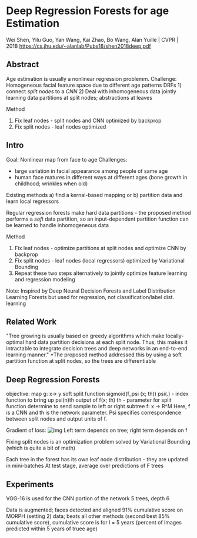 # Deep Regression Forests for age Estimation
Wei Shen, Yilu Guo, Yan Wang, Kai Zhao, Bo Wang, Alan Yuille | CVPR | 2018
https://cs.jhu.edu/~alanlab/Pubs18/shen2018deep.pdf

## Abstract

Age estimation is usually a nonlinear regression problemm.
Challenge: Homogeneous facial feature space due to different age patterns
DRFs 1) connect *split nodes* to a *CNN* 
2) Deal with inhomogeneous data jointly learning data partitions at split nodes; abstractions at leaves

Method
1. Fix leaf nodes - split nodes and CNN optimized by backprop
2. Fix split nodes - leaf nodes optimized

## Intro

Goal: Nonlinear map from face to age
Challenges: 
* large variation in facial appearance among people of same age
* human face matures in different ways at different ages (bone growth in childhood; wrinkles when old)

Existing methods
a) find a kernal-based mapping or
b) partition data and learn local regressors

Regular regression forests make hard data partitions - the proposed method performs a *soft* data partition, so an input-dependent partition function can be learned to handle inhomogeneous data

Method
1. Fix leaf nodes - optimize partitions at split nodes and  optimize CNN by backprop
2. Fix split nodes - leaf nodes (local regressors) optimized by Variational Bounding
3. Repeat these two steps alternatively to jointly optimize feature learning and regression modeling

Note: Inspired by Deep Neural Decision Forests and Label Distribution Learning Forests
but used for regression, not classification/label dist. learning

## Related Work

"Tree growing is usually based on greedy algorithms which make locally-optimal
hard data partition decisions at each split node. Thus, this
makes it intractable to integrate decision trees and deep
networks in an end-to-end learning manner."
*The proposed method addressed this by using a soft partition function at split nodes, so the trees are differentiable

## Deep Regression Forests
objective: map g: x-> y
soft split function sigmoid(f_psi (x; th)) 
psi(.) - index function to bring up psi(n)th output of f(x; th)
th - parameter for split function determine to send sample to left or right subtree
f: x -> R^M
Here, f is a CNN and th is the network parameter.
Psi specifies correspondence between split nodes and output units of f.

Gradient of loss:
![img](https://i.ibb.co/HxBS9x4/image.png)
Left term depends on tree; right term depends on f

Fixing split nodes is an optimization problem solved by Variational Bounding (which is quite a bit of math)

Each tree in the forest has its own leaf node distribution - they are updated in mini-batches
At test stage, average over predictions of F trees

## Experiments

VGG-16 is used for the CNN portion of the network
5 trees, depth 6

Data is augmented; faces detected and aligned
91% cumulative score on MORPH (setting 2) data; beats all other methods (second best 85% cumulative score), cumulative score is for l = 5 years (percent of images predicted within 5 years of truee age)


